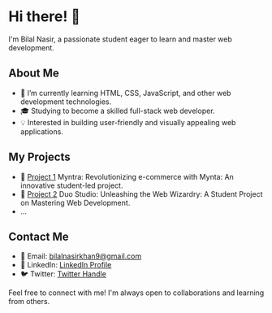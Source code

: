 # Hi there! 👋

I'm Bilal Nasir, a passionate student eager to learn and master web development.

## About Me

- 🌱 I’m currently learning HTML, CSS, JavaScript, and other web development technologies.
- 🎓 Studying to become a skilled full-stack web developer.
- 💡 Interested in building user-friendly and visually appealing web applications.

## My Projects

- 🚀 [Project 1](https://bilalnasirkhan9.github.io/Cynthia-Ugwu/) Myntra: Revolutionizing e-commerce with Mynta: An innovative student-led project.
- 🚀 [Project 2](https://github.com/bilalnasirkhan9/Duo-Studio) Duo Studio: Unleashing the Web Wizardry: A Student Project on Mastering Web Development. 
- ...

## Contact Me

- 📧 Email: bilalnasirkhan9@gmail.com
- 🔗 LinkedIn: [LinkedIn Profile](https://www.linkedin.com/in/bilal-nasir-engage/)
- 🐦 Twitter: [Twitter Handle](https://twitter.com/bilalnasirkhan9)

Feel free to connect with me! I'm always open to collaborations and learning from others.
